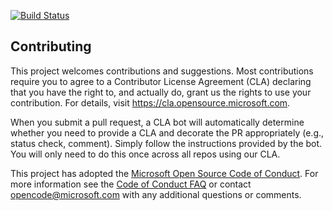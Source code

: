[![Build Status](https://dev.azure.com/dami0067/IaC-InfrastructureAsCode/_apis/build/status%2FShadedThoughts.mslearn-tailspin-spacegame-web-deploy?branchName=release-pipeline)](https://dev.azure.com/dami0067/IaC-InfrastructureAsCode/_build/latest?definitionId=18&branchName=release-pipeline)

## Contributing

This project welcomes contributions and suggestions.  Most contributions require you to agree to a
Contributor License Agreement (CLA) declaring that you have the right to, and actually do, grant us
the rights to use your contribution. For details, visit https://cla.opensource.microsoft.com.

When you submit a pull request, a CLA bot will automatically determine whether you need to provide
a CLA and decorate the PR appropriately (e.g., status check, comment). Simply follow the instructions
provided by the bot. You will only need to do this once across all repos using our CLA.

This project has adopted the [Microsoft Open Source Code of Conduct](https://opensource.microsoft.com/codeofconduct/).
For more information see the [Code of Conduct FAQ](https://opensource.microsoft.com/codeofconduct/faq/) or
contact [opencode@microsoft.com](mailto:opencode@microsoft.com) with any additional questions or comments.